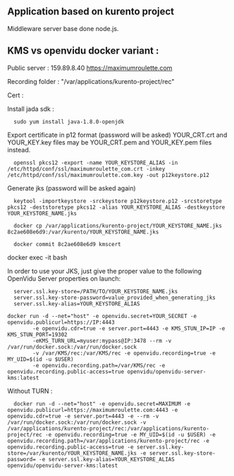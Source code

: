 ## Application based on kurento project ##

Middleware server base done node.js.

## KMS vs openvidu docker variant : ##

 Public server : 159.89.8.40
                 https://maximumroulette.com

 Recording folder : "/var/applications/kurento-project/rec"

 Cert :

 Install jada sdk :

```console
  sudo yum install java-1.8.0-openjdk
```

 Export certificate in p12 format (password will be asked)
 YOUR_CRT.crt and YOUR_KEY.key files may be YOUR_CRT.pem and YOUR_KEY.pem files instead.

```console
  openssl pkcs12 -export -name YOUR_KEYSTORE_ALIAS -in /etc/httpd/conf/ssl/maximumroulette_com.crt -inkey /etc/httpd/conf/ssl/maximumroulette.com.key -out p12keystore.p12
```

 Generate jks (password will be asked again)
```console
  keytool -importkeystore -srckeystore p12keystore.p12 -srcstoretype pkcs12 -deststoretype pkcs12 -alias YOUR_KEYSTORE_ALIAS -destkeystore YOUR_KEYSTORE_NAME.jks
```


```console
  docker cp /var/applications/kurento-project/YOUR_KEYSTORE_NAME.jks 8c2ae608e6d9:/var/kurento/YOUR_KEYSTORE_NAME.jks

  docker commit 8c2ae608e6d9 kmscert
```

  docker exec -it <mycontainer> bash

 In order to use your JKS, just give the proper value to the following OpenVidu Server properties on launch:

```console
  server.ssl.key-store=/PATH/TO/YOUR_KEYSTORE_NAME.jks
  server.ssl.key-store-password=value_provided_when_generating_jks
  server.ssl.key-alias=YOUR_KEYSTORE_ALIAS
```


```console
docker run -d --net="host" -e openvidu.secret=YOUR_SECRET -e openvidu.publicurl=https://IP:4443
        -e openvidu.cdr=true -e server.port=4443 -e KMS_STUN_IP=IP -e KMS_STUN_PORT=19302
        -eKMS_TURN_URL=myuser:mypass@IP:3478 --rm -v /var/run/docker.sock:/var/run/docker.sock
        -v /var/KMS/rec:/var/KMS/rec -e openvidu.recording=true -e MY_UID=$(id -u $USER)
        -e openvidu.recording.path=/var/KMS/rec -e openvidu.recording.public-access=true openvidu/openvidu-server-kms:latest

```

 Without TURN :

```console
  docker run -d --net="host" -e openvidu.secret=MAXIMUM -e openvidu.publicurl=https://maximumroulette.com:4443 -e openvidu.cdr=true -e server.port=4443 -e --rm -v /var/run/docker.sock:/var/run/docker.sock -v /var/applications/kurento-project/rec:/var/applications/kurento-project/rec -e openvidu.recording=true -e MY_UID=$(id -u $USER) -e openvidu.recording.path=/var/applications/kurento-project/rec -e openvidu.recording.public-access=true -e server.ssl.key-store=/var/kurento/YOUR_KEYSTORE_NAME.jks -e server.ssl.key-store-password= -e server.ssl.key-alias=YOUR_KEYSTORE_ALIAS openvidu/openvidu-server-kms:latest
```

